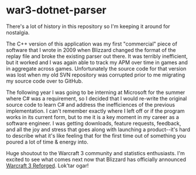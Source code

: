 war3-dotnet-parser
==================

There's a lot of history in this repository so I'm keeping it around for nostalgia.

The C++ version of this application was my first "commercial" piece of software that I wrote in 2009 when Blizzard changed the format of the replay file and broke the existing parser out there. It was terribly inefficient, but it worked and I was again able to track my APM over time in games and in aggregate across games. Unfortunately the source code for that version was lost when my old SVN repository was corrupted prior to me migrating my source code over to GitHub.

The following year I was going to be interning at Microsoft for the summer where C# was a requirement, so I decided that I would re-write the original source code to learn C# and address the inefficiences of the previous implementation. I can't remember exactly where I left off or if the program works in its current form, but to me it is a key moment in my career as a software engineer. I was getting downloads, feature requests, feedback, and all the joy and stress that goes along with launching a product--it's hard to describe what it's like feeling that for the first time out of something you poured a lot of time & energy into.

Huge shoutout to the Warcraft 3 community and statistics enthusiasts. I'm excited to see what comes next now that Blizzard has officially announced [Warcraft 3 Reforged](https://playwarcraft3.com). Lok'tar ogar!
